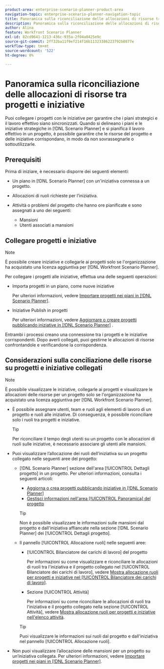 ```yaml
---
product-area: enterprise-scenario-planner-product-area
navigation-topic: enterprise-scenario-planner-navigation-topic
title: Panoramica sulla riconciliazione delle allocazioni di risorse tra progetti e iniziative
description: Panoramica sulla riconciliazione delle allocazioni di risorse tra progetti e iniziative
author: Alina
feature: Workfront Scenario Planner
exl-id: 82cd9641-1213-436c-935a-2f04a0425e9c
source-git-commit: 2ff32ba11f9ef214f16b11323386223792b0877e
workflow-type: tm+mt
source-wordcount: '522'
ht-degree: 0%

---
```


# Panoramica sulla riconciliazione delle allocazioni di risorse tra progetti e iniziative

<!--
<p data-mc-conditions="QuicksilverOrClassic.Draft mode">(NOTE: two more articles were added to split content from here according to where the reconciling can happen) </p>
-->

Puoi collegare i progetti con le iniziative per garantire che i piani strategici e il lavoro effettivo siano sincronizzati. Quando si delineano i piani e le iniziative strategiche in [!DNL Scenario Planner] e si pianifica il lavoro effettivo in un progetto, è possibile garantire che le risorse del progetto e delle iniziative corrispondano, in modo da non sovrassegnarle o sottoutilizzarle.

## Prerequisiti

Prima di iniziare, è necessario disporre dei seguenti elementi:

* Un piano in [!DNL Scenario Planner] con un&#39;iniziativa connessa a un progetto.
* Allocazioni di ruoli richieste per l’iniziativa.
* Attività o problemi del progetto che hanno ore pianificate e sono assegnati a uno dei seguenti:

   * Mansioni
   * Utenti associati a mansioni

## Collegare progetti e iniziative

>[!NOTE]
>
>È possibile creare iniziative e collegarle ai progetti solo se l&#39;organizzazione ha acquistato una licenza aggiuntiva per [!DNL Workfront Scenario Planner].

Per collegare i progetti alle iniziative, effettua una delle seguenti operazioni:

* Importa progetti in un piano, come nuove iniziative

  Per ulteriori informazioni, vedere [Importare progetti nei piani in [!DNL Scenario Planner]](../scenario-planner/import-projects-to-plans.md).

* Iniziative Publish in progetti

  Per ulteriori informazioni, vedere [Aggiornare o creare progetti pubblicando iniziative in [!DNL Scenario Planner]](../scenario-planner/publish-scenarios-update-projects.md) .

Entrambi i processi creano una connessione tra i progetti e le iniziative corrispondenti. Dopo averli collegati, puoi gestirne le allocazioni di risorse confrontandole e verificandone la corrispondenza.

## Considerazioni sulla conciliazione delle risorse su progetti e iniziative collegati

>[!NOTE]
>
>È possibile visualizzare le iniziative, collegarle ai progetti e visualizzare le allocazioni delle risorse per un progetto solo se l&#39;organizzazione ha acquistato una licenza aggiuntiva per [!DNL Workfront Scenario Planner].

* È possibile assegnare utenti, team e ruoli agli elementi di lavoro di un progetto e ruoli alle iniziative. Di conseguenza, è possibile riconciliare solo i ruoli tra progetti e iniziative.

  >[!TIP]
  >
  >Per riconciliare il tempo degli utenti su un progetto con le allocazioni di ruoli sulle iniziative, è necessario associare gli utenti alle mansioni.

* Puoi visualizzare l’allocazione dei ruoli dell’iniziativa su un progetto collegato nelle seguenti aree del progetto:

   * [!DNL Scenario Planner] sezione dell&#39;area [!UICONTROL Dettagli progetto] in un progetto. Per ulteriori informazioni, consulta i seguenti articoli:

      * [Aggiorna o crea progetti pubblicando iniziative in [!DNL Scenario Planner]](../scenario-planner/publish-scenarios-update-projects.md)
      * [Gestisci informazioni nell&#39;area [!UICONTROL Panoramica] del progetto](../manage-work/projects/manage-projects/understand-project-overview-area.md)

     >[!TIP]
     >
     >Non è possibile visualizzare le informazioni sulle mansioni dal progetto e dall&#39;iniziativa affiancate nella sezione [!DNL Scenario Planner] dei [!UICONTROL Dettagli progetto].

   * Il pannello [!UICONTROL Allocazione ruoli] nelle seguenti aree:

      * [!UICONTROL Bilanciatore dei carichi di lavoro] del progetto

        Per informazioni su come visualizzare e riconciliare le allocazioni di ruoli tra l&#39;iniziativa e il progetto collegato nel [!UICONTROL Bilanciatore dei carichi di lavoro], vedere [Mostra allocazione ruoli per progetti e iniziative nel [!UICONTROL Bilanciatore dei carichi di lavoro]](../scenario-planner/show-role-allocation-workload-balancer.md).

      * Sezione [!UICONTROL Attività]

        Per informazioni su come riconciliare le allocazioni di ruoli tra l&#39;iniziativa e il progetto collegato nella sezione [!UICONTROL Attività], vedere [Mostra allocazione ruoli per progetti e iniziative nell&#39;elenco attività](../scenario-planner/show-role-allocation-task-list-nwe.md).

     >[!TIP]
     >
     >Puoi visualizzare le informazioni sui ruoli dal progetto e dall&#39;iniziativa nel pannello [!UICONTROL Allocazione ruoli].

* Non puoi visualizzare l’allocazione delle mansioni per un progetto su un’iniziativa collegata. Per ulteriori informazioni, vedere [Importare progetti nei piani in [!DNL Scenario Planner]](../scenario-planner/import-projects-to-plans.md).

  <!--
  <MadCap:conditionalText data-mc-conditions="QuicksilverOrClassic.Draft mode">
  (NOTE: this might change - project job role visibility into initiative)
  </MadCap:conditionalText>
  -->
